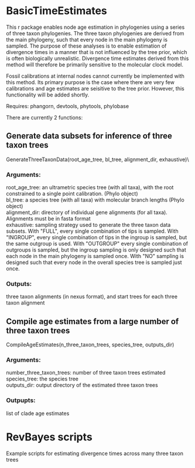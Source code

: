 

# BasicTimeEstimates 

This r package enables node age estimation in phylogenies using a series of three taxon phylogenies. The three taxon phylogenies are derived from the main phylogeny, such that every node in the main phylogeny is sampled.
The purpose of these analyses is to enable estimation of divergence times in a manner that is not influenced by the tree prior, which is often biologically unrealistic.
Divergence time estimates derived from this method will therefore be primarily sensitive to the molecular clock model.

Fossil calibrations at internal nodes cannot currently be implemented with this method. Its primary purpose is the case where there are very few calibrations and age estimates are seisitive to the tree prior. However, this functionality will be added shortly.

Requires: phangorn, devtools, phytools, phylobase

There are currently 2 functions:

## Generate data subsets for inference of three taxon trees
GenerateThreeTaxonData(root_age_tree, bl_tree, alignment_dir, exhaustive)\

### Arguments:
root_age_tree: an ultrametric species tree (with all taxa), with the root constrained to a single point calibration. (Phylo object)\
bl_tree: a species tree (with all taxa) with molecular branch lengths (Phylo object)\
alignment_dir: directory of individual gene alignments (for all taxa). Alignments must be in fasta format\
exhaustive: sampling strategy used to generate the three taxon data subsets. With "FULL", every single combination of tips is sampled. With "INGROUP", every single combination of tips in the ingroup is sampled, but the same outgroup is used. With "OUTGROUP" every single combination of outgroups is sampled, but the ingroup sampling is only designed such that each node in the main phylogeny is sampled once. With "NO" sampling is designed such that every node in the overall species tree is sampled just once.
### Outputs:
three taxon alignments (in nexus format), and start trees for each three taxon alignment

## Compile age estimates from a large number of three taxon trees
CompileAgeEstimates(n_three_taxon_trees, species_tree, outputs_dir)

### Arguments:
number_three_taxon_trees: number of three taxon trees estimated\
species_tree: the species tree\
outputs_dir: output directory of the estimated three taxon trees
### Outpupts:
list of clade age estimates

# RevBayes scripts
Example scripts for estimating divergence times across many three taxon trees





